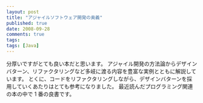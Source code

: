 ```yaml
---
layout: post
title: "アジャイルソフトウェア開発の奥義"
published: true
date: 2008-09-28
comments: true
tags:
tags: [Java]
---
```


分厚いですがとても良い本だと思います。
アジャイル開発の方法論からデザインバターン、リファクタリングなど多岐に渡る内容を豊富な実例とともに解説しています。
とくに、コードをリファクタリングしながら、デザインバターンを採用していくあたりはとても参考になりました。
最近読んだプログラミング関連の本の中で 1 番の良書です。
